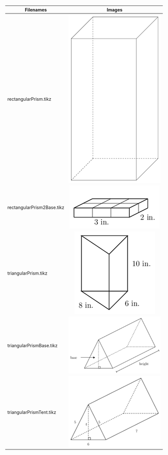 | Filenames                  |                                        Images                                        |
|----------------------------|:------------------------------------------------------------------------------------:|
| rectangularPrism.tikz      |    ![](https://github.com/bibbca/Tikz-Drawings/blob/master/Prisms/rectangularPrism.png)   |
| rectangularPrism2Base.tikz | ![](https://github.com/bibbca/Tikz-Drawings/blob/master/Prisms/rectangularPrism2Base.png) |
| triangularPrism.tikz       |    ![](https://github.com/bibbca/Tikz-Drawings/blob/master/Prisms/triangularPrism.png)    |
| triangularPrismBase.tikz   | ![](https://github.com/bibbca/Tikz-Drawings/blob/master/Prisms/triangularPrismBase.png)   |
| triangularPrismTent.tikz   | ![](https://github.com/bibbca/Tikz-Drawings/blob/master/Prisms/triangularPrismTent.png)   |

